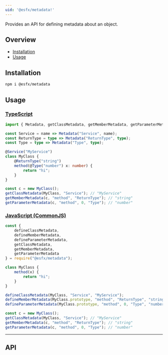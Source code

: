 ```yaml
---
uid: '@esfx/metadata!'
---
```


Provides an API for defining metadata about an object.

## Overview

* [Installation](#installation)
* [Usage](#usage)

## Installation

```sh
npm i @esfx/metadata
```

## Usage

### [TypeScript](#tab/ts)
```ts
import { Metadata, getClassMetadata, getMemberMetadata, getParameterMetadata } from "@esfx/metadata";

const Service = name => Metadata("Service", name);
const ReturnType = type => Metadata("ReturnType", type);
const Type = type => Metadata("Type", type);

@Service("MyService")
class MyClass {
    @ReturnType("string")
    method(@Type("number") x: number) {
        return "hi";
    }
}

const c = new MyClass();
getClassMetadata(MyClass, "Service"); // "MyService"
getMemberMetadata(c, "method", "ReturnType"); // "string"
getParameterMetadata(c, "method", 0, "Type"); // "number"
```

### [JavaScript (CommonJS)](#tab/js)
```js
const {
    defineClassMetadata,
    defineMemberMetadata,
    defineParameterMetadata,
    getClassMetadata,
    getMemberMetadata,
    getParameterMetadata
} = require("@esfx/metadata");

class MyClass {
    method(x) {
        return "hi";
    }
}

defineClassMetadata(MyClass, "Service", "MyService");
defineMemberMetadata(MyClass.prototype, "method", "ReturnType", "string");
defineParameterMetadata(MyClass.prototype, "method", 0, "Type", "number");

const c = new MyClass();
getClassMetadata(MyClass, "Service"); // "MyService"
getMemberMetadata(c, "method", "ReturnType"); // "string"
getParameterMetadata(c, "method", 0, "Type"); // "number"
```

***

## API
